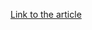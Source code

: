 [Link to the article](https://kaspersky.com/resource-center/threats/crouching-yeti-energetic-bear-malware-threat)
